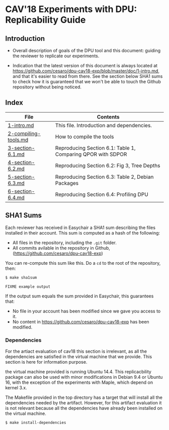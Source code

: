 CAV'18 Experiments with DPU: Replicability Guide
================================================

## Introduction

- Overall description of goals of the DPU tool and this document: guiding the
  reviewer to replicate our experiments.

- Indication that the latest version of this document is always located at
  https://github.com/cesaro/dpu-cav18-exp/blob/master/doc/1-intro.md, and that
  it's easier to read from there. See the section below SHA1 sums to check how
  it is guaranteed that we won't be able to touch the Github repository without
  being noticed.

## Index

| File                   | Contents
| ---------------------- | -----------------------------------------------------
| [1-intro.md]           | This file. Introduction and dependencies.
| [2-compiling-tools.md] | How to compile the tools
| [3-section-6.1.md]     | Reproducing Section 6.1: Table 1, Comparing QPOR with SDPOR
| [4-section-6.2.md]     | Reproducing Section 6.2: Fig 3, Tree Depths
| [5-section-6.3.md]     | Reproducing Section 6.3: Table 2, Debian Packages
| [6-section-6.4.md]     | Reproducing Section 6.4: Profiling DPU

[1-intro.md]:           1-intro.md
[2-compiling-tools.md]: 2-compiling-tools.md
[3-section-6.1.md]:     3-section-6.1.md
[4-section-6.2.md]:     4-section-6.2.md
[5-section-6.3.md]:     5-section-6.3.md
[6-section-6.4.md]:     6-section-6.4.md

## SHA1 Sums

Each reviewer has received in Easychair a SHA1 sum describing the files
installed in their account. This sum is computed as a hash of the following:

* All files in the repository, including the `.git` folder.
* All commits avilable in the repository in Github,
  (https://github.com/cesaro/dpu-cav18-exp)

You can re-compute this sum like this. Do a `cd` to the root of the repository,
then:

```sh
$ make sha1sum

FIXME example output
```

If the output sum equals the sum provided in Easychair, this guarantees that:

* No file in your account has been modified since we gave you access to it.
* No content in https://github.com/cesaro/dpu-cav18-exp has been modified.

### Dependencies

For the artiact evaluation of cav18 this section is irrelevant, as all the dependencies are satisfied in the virtual machine that we provide. This section is here for information purpose. 

the virtual machine provided is running Ubuntu 14.4. 
This replicacbility package can also be used with minor modifications in Debian
9.4 or Ubuntu 16, with the exception of the experiments with Maple, which depend
on kernel 3.x.

The Makefile provided in the top directory has a target that will install all the dependencies needed by the artifact. However, for this artifact evaluation it is not relevant because all the dependencies have already been installed on the virtual machine.

```sh
$ make install-dependencies
```

